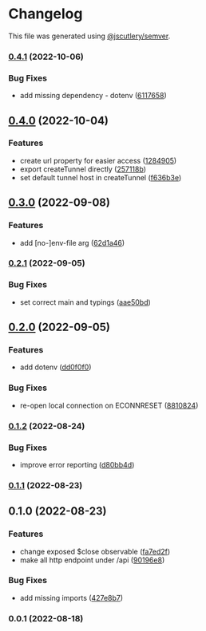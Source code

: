 # Changelog

This file was generated using [@jscutlery/semver](https://github.com/jscutlery/semver).

### [0.4.1](https://github.com/mondaycom/tunnel/compare/tunnel-0.4.0...tunnel-0.4.1) (2022-10-06)


### Bug Fixes

* add missing dependency - dotenv ([6117658](https://github.com/mondaycom/tunnel/commit/611765892c0ac5024d3eb28955c657eb645aede7))

## [0.4.0](https://github.com/mondaycom/tunnel/compare/tunnel-0.3.0...tunnel-0.4.0) (2022-10-04)


### Features

* create url property for easier access ([1284905](https://github.com/mondaycom/tunnel/commit/128490577ec10a95c1dc94f2142bf3ccedc43694))
* export createTunnel directly ([257118b](https://github.com/mondaycom/tunnel/commit/257118bea2d3337093e9b6fb083ff89208fb2b55))
* set default tunnel host in createTunnel ([f636b3e](https://github.com/mondaycom/tunnel/commit/f636b3ea060cee6513c37aee5483e8a56b3eb4c5))

## [0.3.0](https://github.com/mondaycom/tunnel/compare/tunnel-0.2.1...tunnel-0.3.0) (2022-09-08)


### Features

* add [no-]env-file arg ([62d1a46](https://github.com/mondaycom/tunnel/commit/62d1a46f3ada17dffedf9bb4a9b10c08ac07c4c4))

### [0.2.1](https://github.com/mondaycom/tunnel/compare/tunnel-0.2.0...tunnel-0.2.1) (2022-09-05)


### Bug Fixes

* set correct main and typings ([aae50bd](https://github.com/mondaycom/tunnel/commit/aae50bd73557ba49139ad95301351c52f33e01f6))

## [0.2.0](https://github.com/mondaycom/tunnel/compare/tunnel-0.1.2...tunnel-0.2.0) (2022-09-05)


### Features

* add dotenv ([dd0f0f0](https://github.com/mondaycom/tunnel/commit/dd0f0f005b6a4cf975aa303d72fd3ccc373b1b9c))


### Bug Fixes

* re-open local connection on ECONNRESET ([8810824](https://github.com/mondaycom/tunnel/commit/8810824e69647aa82eb4ddd4c6d2d0543c23e69d))

### [0.1.2](https://github.com/mondaycom/tunnel/compare/tunnel-0.1.1...tunnel-0.1.2) (2022-08-24)


### Bug Fixes

* improve error reporting ([d80bb4d](https://github.com/mondaycom/tunnel/commit/d80bb4d702e4a7c2a40882d89c83565e967a1e74))

### [0.1.1](https://github.com/mondaycom/tunnel/compare/tunnel-0.1.0...tunnel-0.1.1) (2022-08-23)

## 0.1.0 (2022-08-23)


### Features

* change exposed $close observable ([fa7ed2f](https://github.com/mondaycom/tunnel/commit/fa7ed2f9e030a4b4582c1dcbce38a977f2eb70f4))
* make all http endpoint under /api ([90196e8](https://github.com/mondaycom/tunnel/commit/90196e8b347326bd4e14b3436ed0d40c7b965f20))


### Bug Fixes

* add missing imports ([427e8b7](https://github.com/mondaycom/tunnel/commit/427e8b75b14f265b9b5770d0940de74d6d6911c5))

### 0.0.1 (2022-08-18)
